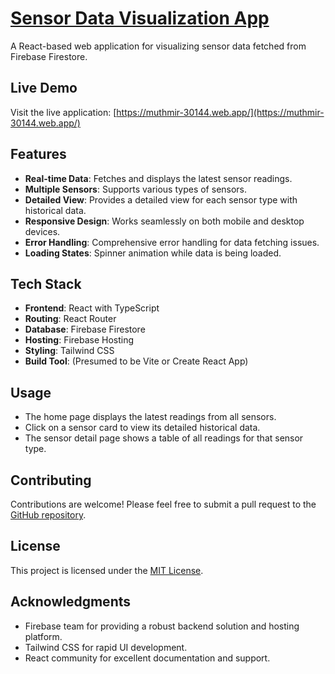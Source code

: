 # [Sensor Data Visualization App](https://muthmir-30144.web.app/)

A React-based web application for visualizing sensor data fetched from Firebase Firestore.

## Live Demo

Visit the live application: [https://muthmir-30144.web.app/](https://muthmir-30144.web.app/)

## Features

- **Real-time Data**: Fetches and displays the latest sensor readings.
- **Multiple Sensors**: Supports various types of sensors.
- **Detailed View**: Provides a detailed view for each sensor type with historical data.
- **Responsive Design**: Works seamlessly on both mobile and desktop devices.
- **Error Handling**: Comprehensive error handling for data fetching issues.
- **Loading States**: Spinner animation while data is being loaded.

## Tech Stack

- **Frontend**: React with TypeScript
- **Routing**: React Router
- **Database**: Firebase Firestore
- **Hosting**: Firebase Hosting
- **Styling**: Tailwind CSS
- **Build Tool**: (Presumed to be Vite or Create React App)


## Usage

- The home page displays the latest readings from all sensors.
- Click on a sensor card to view its detailed historical data.
- The sensor detail page shows a table of all readings for that sensor type.

## Contributing

Contributions are welcome! Please feel free to submit a pull request to the [GitHub repository](https://github.com/ahmednasser111/muthmir-dashboard).

## License

This project is licensed under the [MIT License](LICENSE).

## Acknowledgments

- Firebase team for providing a robust backend solution and hosting platform.
- Tailwind CSS for rapid UI development.
- React community for excellent documentation and support.
